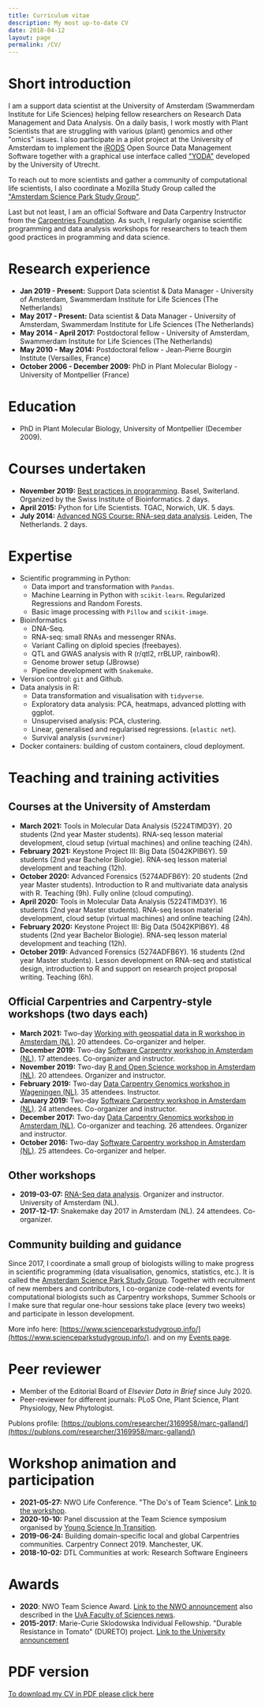 ```yaml
---
title: Curriculum vitae
description: My most up-to-date CV
date: 2018-04-12
layout: page
permalink: /CV/
---
```

# Short introduction
I am a support data scientist at the University of Amsterdam (Swammerdam Institute for Life Sciences) helping fellow researchers on Research Data Management and Data Analysis. On a daily basis, I work mostly with Plant Scientists that are struggling with various (plant) genomics and other "omics" issues. I also participate in a pilot project at the University of Amsterdam to implement the [iRODS](https://irods.org/) Open Source Data Management Software together with a graphical use interface called ["YODA"](https://yoda.sites.uu.nl/) developed by the University of Utrecht.  

To reach out to more scientists and gather a community of computational life scientists, I also coordinate a Mozilla Study Group called the ["Amsterdam Science Park Study Group"](www.scienceparkstudygroup.info).    

Last but not least, I am an official Software and Data Carpentry Instructor from the [Carpentries Foundation](https://carpentries.org/). As such, I regularly organise scientific programming and data analysis workshops for researchers to teach them good practices in programming and data science. 

# Research experience
- __Jan 2019 - Present:__ Support Data scientist & Data Manager - University of Amsterdam, Swammerdam Institute for Life Sciences (The Netherlands)
- __May 2017 - Present:__ Data scientist & Data Manager - University of Amsterdam, Swammerdam Institute for Life Sciences (The Netherlands)
- __May 2014 - April 2017:__ Postdoctoral fellow - University of Amsterdam, Swammerdam Institute for Life Sciences (The Netherlands)
- __May 2010 - May 2014:__ Postdoctoral fellow - Jean-Pierre Bourgin Institute (Versailles, France)
- __October 2006 - December 2009:__ PhD in Plant Molecular Biology - University of Montpellier (France)

# Education
* PhD in Plant Molecular Biology, University of Montpellier (December 2009).

# Courses undertaken
* __November 2019:__ [Best practices in programming](https://www.sib.swiss/training/course/2019-11-best-practices-programming). Basel, Switerland. Organized by the Swiss Institute of Bioinformatics. 2 days.
* __April 2015:__ Python for Life Scientists. TGAC, Norwich, UK. 5 days. 
* __July 2014:__ [Advanced NGS Course: RNA-seq data analysis](https://www.biosb.nl/archive-courses/rna-seq-data-analysis-2014/). Leiden, The Netherlands. 2 days.

# Expertise
* Scientific programming in Python:  
    - Data import and transformation with `Pandas`.
    - Machine Learning in Python with `scikit-learn`. Regularized Regressions and Random Forests. 
    - Basic image processing with `Pillow` and `scikit-image`.
 * Bioinformatics
    - DNA-Seq.
    - RNA-seq: small RNAs and messenger RNAs. 
    - Variant Calling on diploid species (freebayes).
    - QTL and GWAS analysis with R (r/qtl2, rrBLUP, rainbowR).  
    - Genome brower setup (JBrowse)
    - Pipeline development with `Snakemake`.
* Version control: `git` and Github.
* Data analysis in R:
    - Data transformation and visualisation with `tidyverse`.
    - Exploratory data analysis: PCA, heatmaps, advanced plotting with ggplot.
    - Unsupervised analysis: PCA, clustering.
    - Linear, generalised and regularised regressions. (`elastic net`).
    - Survival analysis (`survminer`)
* Docker containers: building of custom containers, cloud deployment.

# Teaching and training activities

## Courses at the University of Amsterdam
- __March 2021:__ Tools in Molecular Data Analysis (5224TIMD3Y). 20 students (2nd year Master students). RNA-seq lesson material development, cloud setup (virtual machines) and online teaching (24h).    
- __February 2021:__ Keystone Project III: Big Data (5042KPIB6Y). 59 students (2nd year Bachelor Biologie). RNA-seq lesson material development and teaching (12h).   
- __October 2020:__ Advanced Forensics (5274ADFB6Y): 20 students (2nd year Master students). Introduction to R and multivariate data analysis with R. Teaching (9h). Fully online (cloud computing).  
- __April 2020:__ Tools in Molecular Data Analysis (5224TIMD3Y). 16 students (2nd year Master students). RNA-seq lesson material development, cloud setup (virtual machines) and online teaching (24h).    
- __February 2020:__ Keystone Project III: Big Data (5042KPIB6Y). 48 students (2nd year Bachelor Biologie). RNA-seq lesson material development and teaching (12h).   
- __October 2019:__ Advanced Forensics (5274ADFB6Y). 16 students (2nd year Master students). Lesson development on RNA-seq and statistical design, introduction to R and support on research project proposal writing. Teaching (6h).  


## Official Carpentries and Carpentry-style workshops (two days each) 
- __March 2021:__ Two-day [Working with geospatial data in R workshop in Amsterdam (NL)](https://scienceparkstudygroup.github.io/2021-March-R-geospatial-data-workshop/). 20 attendees. Co-organizer and helper.   
- __December 2019:__ Two-day [Software Carpentry workshop in Amsterdam (NL)](https://scienceparkstudygroup.github.io/2019-12-03-SWC-Amsterdam/). 17 attendees. Co-organizer and instructor.   
- __November 2019:__ Two-day [R and Open Science workshop in Amsterdam (NL)](https://scienceparkstudygroup.github.io/2019-11-20-r-workshop/). 20 attendees. Organizer and instructor.   
- __February 2019:__ Two-day [Data Carpentry Genomics workshop in Wageningen (NL)](https://nioo-knaw.github.io/2019-02-05-wageningen-genomics/). 35 attendees. Instructor.       
- __January 2019:__ Two-day [Software Carpentry workshop in Amsterdam (NL)](https://scienceparkstudygroup.github.io/2019-14-01-Amsterdam-Python-workshop/). 24 attendees. Co-organizer and instructor.   
- __December 2017:__ Two-day [Data Carpentry Genomics workshop in Amsterdam (NL)](https://aschuerch.github.io/2017-12-13-amsterdam/). Co-organizer and teaching. 26 attendees. Organizer and instructor.     
- __October 2016:__ Two-day [Software Carpentry workshop in Amsterdam (NL)](https://mkuzak.github.io/2016-10-17-amsterdam/). 25 attendees. Co-organizer and helper.    

## Other workshops
- __2019-03-07:__ [RNA-Seq data analysis](https://scienceparkstudygroup.github.io/2019-03-07-rnaseq-workshop/). Organizer and instructor. University of Amsterdam (NL).   
- __2017-12-17:__ Snakemake day 2017 in Amsterdam (NL). 24 attendees. Co-organizer. 

## Community building and guidance
Since 2017, I coordinate a small group of biologists willing to make progress in scientific programming (data visualisation, genomics, statistics, etc.). It is called the [Amsterdam Science Park Study Group](https://www.scienceparkstudygroup.info/). Together with recruitment of new members and contributors, I co-organize code-related events for computational biologists such as Carpentry workshops, Summer Schools or I make sure that regular one-hour sessions take place (every two weeks) and participate in lesson development. 

More info here: [https://www.scienceparkstudygroup.info/](https://www.scienceparkstudygroup.info/). and on my [Events page](https://www.mgalland.info/Events/).

# Peer reviewer
- Member of the Editorial Board of _Elsevier Data in Brief_ since July 2020. 
- Peer-reviewer for different journals: PLoS One, Plant Science, Plant Physiology, New Phytologist. 

Publons profile: [https://publons.com/researcher/3169958/marc-galland/](https://publons.com/researcher/3169958/marc-galland/)

# Workshop animation and participation
- __2021-05-27:__ NWO Life Conference. "The Do's of Team Science". [Link to the workshop](https://nwolife.nl/programme/workshops-masterclasses/). 
- __2020-10-10:__ Panel discussion at the Team Science symposium organised by [Young Science In Transition](https://scienceintransition.nl/en).      
- __2019-06-24:__ Building domain-specific local and global Carpentries communities. Carpentry Connect 2019. Manchester, UK.  
- __2018-10-02:__ DTL Communities at work: Research Software Engineers     

# Awards
- __2020__: NWO Team Science Award. [Link to the NWO announcement](https://www.nwo.nl/en/news/winners-announced-five-new-nwo-science-awards) also described in the [UvA Faculty of Sciences news](https://www.uva.nl/en/shared-content/faculteiten/en/faculteit-der-natuurwetenschappen-wiskunde-en-informatica/news/2020/11/new-nwo-team-science-award-for-amsterdam-science-park-study-group.html). 
- __2015-2017__: Marie-Curie Sklodowska Individual Fellowship. "Durable Resistance in Tomato" (DURETO) project. [Link to the University announcement](https://www.uva.nl/en/content/news/press-releases/2015/03/marie-curie-fellowships-awarded-to-thirteen-uva-researchers.html)

# PDF version
[To download my CV in PDF please click here](../../CV_Marc_Galland_Data_Scientist.pdf)



